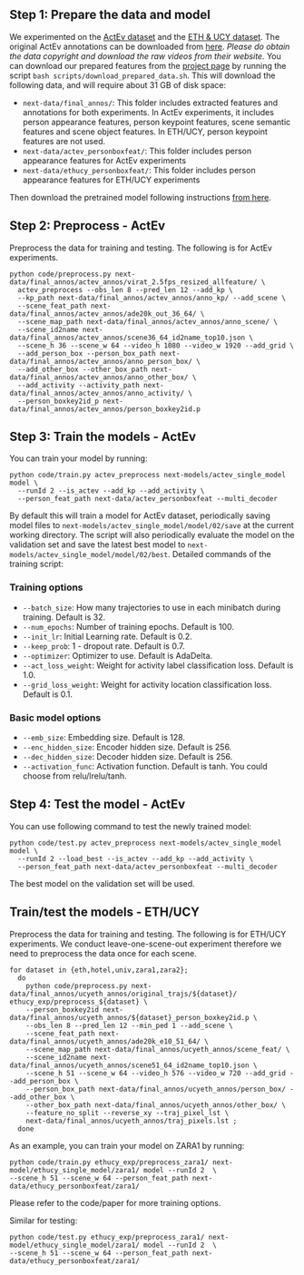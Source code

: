 
## Step 1: Prepare the data and model
We experimented on the [ActEv dataset](https://actev.nist.gov) and
the [ETH & UCY dataset](https://graphics.cs.ucy.ac.cy/research/downloads/crowd-data).
The original ActEv annotations can be downloaded from [here](https://next.cs.cmu.edu/data/actev-v1-drop4-yaml.tgz).
*Please do obtain the data copyright and download the raw videos from their website.*
You can download our prepared features from the [project page](next.cs.cmu.edu)
by running the script `bash scripts/download_prepared_data.sh`.
This will download the following data, and will require
about 31 GB of disk space:

- `next-data/final_annos/`: This folder includes extracted features and
annotations for both experiments. In ActEv experiments, it includes
person appearance features, person keypoint features, scene semantic
features and scene object features. In ETH/UCY, person keypoint features
are not used.
- `next-data/actev_personboxfeat/`: This folder includes person appearance
features for ActEv experiments
- `next-data/ethucy_personboxfeat/`: This folder includes person appearance
features for ETH/UCY experiments

Then download the pretrained model following instructions
[from here](README.md#pretrained-models). 

## Step 2: Preprocess - ActEv
Preprocess the data for training and testing.
The following is for ActEv experiments.

```
python code/preprocess.py next-data/final_annos/actev_annos/virat_2.5fps_resized_allfeature/ \
  actev_preprocess --obs_len 8 --pred_len 12 --add_kp \
  --kp_path next-data/final_annos/actev_annos/anno_kp/ --add_scene \
  --scene_feat_path next-data/final_annos/actev_annos/ade20k_out_36_64/ \
  --scene_map_path next-data/final_annos/actev_annos/anno_scene/ \
  --scene_id2name next-data/final_annos/actev_annos/scene36_64_id2name_top10.json \
  --scene_h 36 --scene_w 64 --video_h 1080 --video_w 1920 --add_grid \
  --add_person_box --person_box_path next-data/final_annos/actev_annos/anno_person_box/ \
  --add_other_box --other_box_path next-data/final_annos/actev_annos/anno_other_box/ \
  --add_activity --activity_path next-data/final_annos/actev_annos/anno_activity/ \
  --person_boxkey2id_p next-data/final_annos/actev_annos/person_boxkey2id.p
```

## Step 3: Train the models - ActEv
You can train your model by running:

```
python code/train.py actev_preprocess next-models/actev_single_model model \
  --runId 2 --is_actev --add_kp --add_activity \
  --person_feat_path next-data/actev_personboxfeat --multi_decoder
```
By default this will train a model for ActEv dataset, periodically saving model
files to `next-models/actev_single_model/model/02/save` at the current working
directory. The script will also periodically evaluate the model on the
validation set and save the latest best model to
`next-models/actev_single_model/model/02/best`.
Detailed commands of the training script:

### Training options

- `--batch_size`: How many trajectories to use in each minibatch during training.
Default is 32.
- `--num_epochs`: Number of training epochs. Default is 100.
- `--init_lr`: Initial Learning rate. Default is 0.2.
- `--keep_prob`: 1 - dropout rate. Default is 0.7.
- `--optimizer`: Optimizer to use. Default is AdaDelta.
- `--act_loss_weight`: Weight for activity label classification loss.
Default is 1.0.
- `--grid_loss_weight`: Weight for activity location classification loss.
Default is 0.1.

###  Basic model options

- `--emb_size`: Embedding size. Default is 128.
- `--enc_hidden_size`: Encoder hidden size. Default is 256.
- `--dec_hidden_size`: Decoder hidden size. Default is 256.
- `--activation_func`: Activation function. Default is tanh.
You could choose from relu/lrelu/tanh.

## Step 4: Test the model - ActEv
You can use following command to test the newly trained model:

```
python code/test.py actev_preprocess next-models/actev_single_model model \
  --runId 2 --load_best --is_actev --add_kp --add_activity \
  --person_feat_path next-data/actev_personboxfeat --multi_decoder
```
The best model on the validation set will be used.

## Train/test the models - ETH/UCY
Preprocess the data for training and testing. The following is for ETH/UCY
experiments. We conduct leave-one-scene-out experiment therefore we need to
preprocess the data once for each scene.

```
for dataset in {eth,hotel,univ,zara1,zara2};
  do
    python code/preprocess.py next-data/final_annos/ucyeth_annos/original_trajs/${dataset}/ ethucy_exp/preprocess_${dataset} \
    --person_boxkey2id next-data/final_annos/ucyeth_annos/${dataset}_person_boxkey2id.p \
    --obs_len 8 --pred_len 12 --min_ped 1 --add_scene \
    --scene_feat_path next-data/final_annos/ucyeth_annos/ade20k_e10_51_64/ \
    --scene_map_path next-data/final_annos/ucyeth_annos/scene_feat/ \
    --scene_id2name next-data/final_annos/ucyeth_annos/scene51_64_id2name_top10.json \
    --scene_h 51 --scene_w 64 --video_h 576 --video_w 720 --add_grid --add_person_box \
    --person_box_path next-data/final_annos/ucyeth_annos/person_box/ --add_other_box \
    --other_box_path next-data/final_annos/ucyeth_annos/other_box/ \
    --feature_no_split --reverse_xy --traj_pixel_lst \
    next-data/final_annos/ucyeth_annos/traj_pixels.lst ;
  done
```

As an example, you can train your model on ZARA1 by running:
```
python code/train.py ethucy_exp/preprocess_zara1/ next-model/ethucy_single_model/zara1/ model --runId 2  \
--scene_h 51 --scene_w 64 --person_feat_path next-data/ethucy_personboxfeat/zara1/
```
Please refer to the code/paper for more training options.

Similar for testing:
```
python code/test.py ethucy_exp/preprocess_zara1/ next-model/ethucy_single_model/zara1/ model --runId 2  \
--scene_h 51 --scene_w 64 --person_feat_path next-data/ethucy_personboxfeat/zara1/
```
